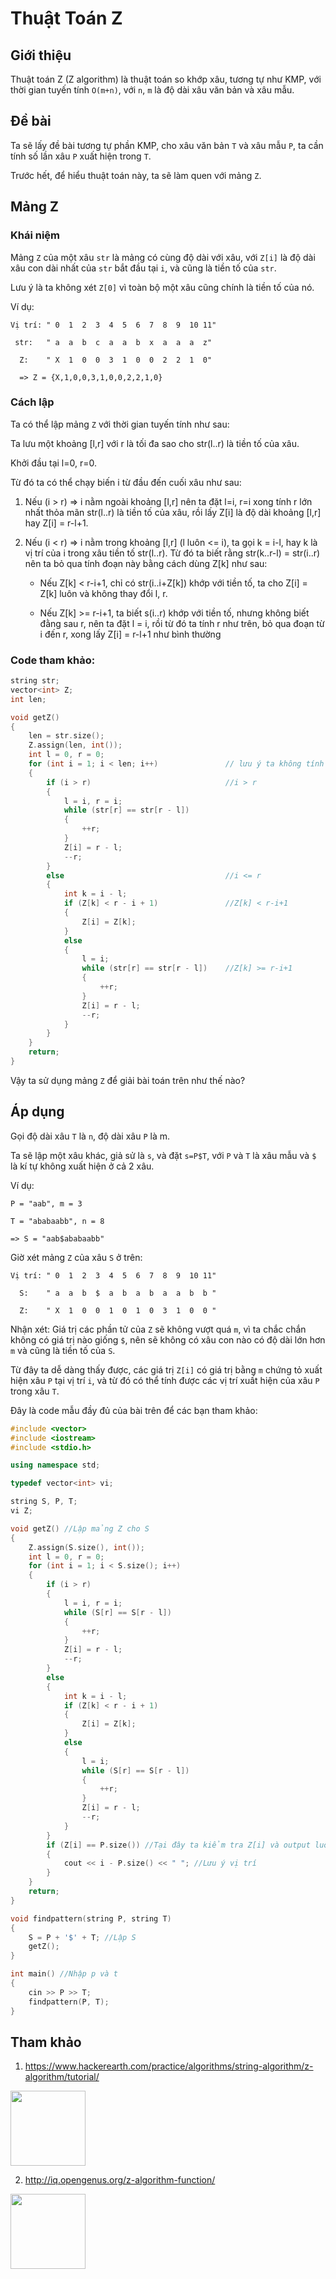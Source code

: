 # Thuật Toán Z

## Giới thiệu

Thuật toán Z (Z algorithm) là thuật toán so khớp xâu, tương tự như KMP, với thời gian tuyến tính `O(m+n)`, với `n`, `m` là độ dài xâu văn bản và xâu mẫu.

## Đề bài

Ta sẽ lấy đề bài tương tự phần KMP, cho xâu văn bản `T` và xâu mẫu `P`, ta cần tính số lần xâu `P` xuất hiện trong `T`.

Trước hết, để hiểu thuật toán này, ta sẽ làm quen với mảng `Z`.

## Mảng Z

### Khái niệm

Mảng `Z` của một xâu `str` là mảng có cùng độ dài với xâu, với `Z[i]` là độ dài xâu con dài nhất của `str` bắt đầu tại `i`, và cũng là tiền tố của `str`.

Lưu ý là ta không xét `Z[0]` vì toàn bộ một xâu cũng chính là tiền tố của nó.

Ví dụ:

```
Vị trí: " 0  1  2  3  4  5  6  7  8  9  10 11"

 str:   " a  a  b  c  a  a  b  x  a  a  a  z"

  Z:    " X  1  0  0  3  1  0  0  2  2  1  0"

  => Z = {X,1,0,0,3,1,0,0,2,2,1,0}
```

### Cách lập

Ta có thể lập mảng `Z` với thời gian tuyến tính như sau:

Ta lưu một khoảng [l,r] với r là tối đa sao cho str(l..r) là tiền tố của xâu.

Khởi đầu tại l=0, r=0.

Từ đó ta có thể chạy biến i từ đầu đến cuối xâu như sau:

1. Nếu (i > r) => i nằm ngoài khoảng [l,r] nên ta đặt l=i, r=i
   xong tính r lớn nhất thỏa mãn str(l..r) là tiền tố của xâu,
   rồi lấy Z[i] là độ dài khoảng [l,r] hay Z[i] = r-l+1.

2. Nếu (i < r) => i nằm trong khoảng [l,r] (l luôn <= i), ta gọi
   k = i-l, hay k là vị trí của i trong xâu tiền tố str(l..r). Từ đó ta biết rằng
   str(k..r-l) = str(i..r) nên ta bỏ qua tính đoạn này bằng cách dùng Z[k]
   như sau:

   - Nếu Z[k] < r-i+1, chỉ có str(i..i+Z[k]) khớp với tiền tố,
     ta cho Z[i] = Z[k] luôn và không thay đổi l, r.

   - Nếu Z[k] >= r-i+1, ta biết s(i..r) khớp với tiền tố,
     nhưng không biết đằng sau r, nên ta đặt l = i, rồi
     từ đó ta tính r như trên, bỏ qua đoạn từ i đến r,
     xong lấy Z[i] = r-l+1 như bình thường

### Code tham khảo:

```cpp
string str;
vector<int> Z;
int len;

void getZ()
{
    len = str.size();
    Z.assign(len, int());
    int l = 0, r = 0;
    for (int i = 1; i < len; i++)               // lưu ý ta không tính Z[0]
    {
        if (i > r)                              //i > r
        {
            l = i, r = i;
            while (str[r] == str[r - l])
            {
                ++r;
            }
            Z[i] = r - l;
            --r;
        }
        else                                    //i <= r
        {
            int k = i - l;
            if (Z[k] < r - i + 1)               //Z[k] < r-i+1
            {
                Z[i] = Z[k];
            }
            else
            {
                l = i;
                while (str[r] == str[r - l])    //Z[k] >= r-i+1
                {
                    ++r;
                }
                Z[i] = r - l;
                --r;
            }
        }
    }
    return;
}
```

Vậy ta sử dụng mảng `Z` để giải bài toán trên như thế nào?

## Áp dụng

Gọi độ dài xâu `T` là `n`, độ dài xâu `P` là m.

Ta sẽ lập một xâu khác, giả sử là `s`, và đặt `s=P$T`, với `P` và `T` là xâu mẫu và `$` là kí tự không xuất hiện ở cả 2 xâu.

Ví dụ:

```
P = "aab", m = 3

T = "ababaabb", n = 8

=> S = "aab$ababaabb"
```

Giờ xét mảng `Z` của xâu `S` ở trên:

```
Vị trí: " 0  1  2  3  4  5  6  7  8  9  10 11"

  S:    " a  a  b  $  a  b  a  b  a  a  b  b "

  Z:    " X  1  0  0  1  0  1  0  3  1  0  0 "
```

Nhận xét: Giá trị các phần tử của `Z` sẽ không vượt quá `m`, vì ta chắc chắn không có giá trị nào giống `$`, nên sẽ không có xâu con nào có độ dài lớn hơn `m` và cũng là tiền tố của `S`.

Từ đây ta dễ dàng thấy được, các giá trị `Z[i]` có giá trị bằng `m` chứng tỏ xuất hiện xâu `P` tại vị trí `i`, và từ đó có thể tính được các vị trí xuất hiện của xâu `P` trong xâu `T`.

Đây là code mẫu đầy đủ của bài trên để các bạn tham khảo:

```cpp
#include <vector>
#include <iostream>
#include <stdio.h>

using namespace std;

typedef vector<int> vi;

string S, P, T;
vi Z;

void getZ() //Lập mảng Z cho S
{
    Z.assign(S.size(), int());
    int l = 0, r = 0;
    for (int i = 1; i < S.size(); i++)
    {
        if (i > r)
        {
            l = i, r = i;
            while (S[r] == S[r - l])
            {
                ++r;
            }
            Z[i] = r - l;
            --r;
        }
        else
        {
            int k = i - l;
            if (Z[k] < r - i + 1)
            {
                Z[i] = Z[k];
            }
            else
            {
                l = i;
                while (S[r] == S[r - l])
                {
                    ++r;
                }
                Z[i] = r - l;
                --r;
            }
        }
        if (Z[i] == P.size()) //Tại đây ta kiểm tra Z[i] và output luôn
        {
            cout << i - P.size() << " "; //Lưu ý vị trí
        }
    }
    return;
}

void findpattern(string P, string T)
{
    S = P + '$' + T; //Lập S
    getZ();
}

int main() //Nhập p và t
{
    cin >> P >> T;
    findpattern(P, T);
}
```

## Tham khảo

1. https://www.hackerearth.com/practice/algorithms/string-algorithm/z-algorithm/tutorial/

<img src="./img/Z-ref-1.svg" width=120px>

2. http://iq.opengenus.org/z-algorithm-function/

<img src="./img/Z-ref-2.svg" width=120px>